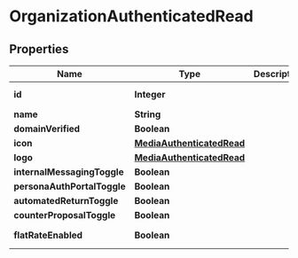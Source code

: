 

# OrganizationAuthenticatedRead



## Properties

| Name | Type | Description | Notes |
|------------ | ------------- | ------------- | -------------|
|**id** | **Integer** |  |  [optional] [readonly] |
|**name** | **String** |  |  [optional] |
|**domainVerified** | **Boolean** |  |  |
|**icon** | [**MediaAuthenticatedRead**](MediaAuthenticatedRead.md) |  |  [optional] |
|**logo** | [**MediaAuthenticatedRead**](MediaAuthenticatedRead.md) |  |  [optional] |
|**internalMessagingToggle** | **Boolean** |  |  |
|**personaAuthPortalToggle** | **Boolean** |  |  |
|**automatedReturnToggle** | **Boolean** |  |  |
|**counterProposalToggle** | **Boolean** |  |  |
|**flatRateEnabled** | **Boolean** |  |  [optional] [readonly] |



